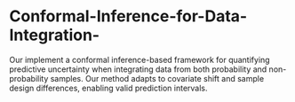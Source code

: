 # Conformal-Inference-for-Data-Integration-
Our implement a conformal inference-based framework for quantifying predictive uncertainty when integrating data from both probability and non-probability samples. Our method adapts to covariate shift and sample design differences, enabling valid prediction intervals. 
